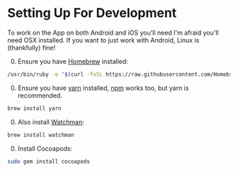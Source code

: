 # Setting Up For Development

To work on the App on both Android and iOS you'll need I'm afraid you'll
need OSX installed. If you want to just work with Android, Linux is
(thankfully) fine!

0. Ensure you have [Homebrew](https://brew.sh/) installed:

```bash
/usr/bin/ruby -e "$(curl -fsSL https://raw.githubusercontent.com/Homebrew/install/master/install)"
```

0. Ensure you have [yarn](https://yarnpkg.com/) installed,
[npm](https://www.npmjs.com/) works too, but yarn is recommended.

```bash
brew install yarn
```

0. Also install [Watchman](https://facebook.github.io/watchman/docs/install.html):

```bash
brew install watchman
```

0. Install Cocoapods:

```bash
sudo gem install cocoapods
```